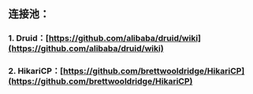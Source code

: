 
## 连接池：

### 1. Druid：[https://github.com/alibaba/druid/wiki](https://github.com/alibaba/druid/wiki)
### 2. HikariCP：[https://github.com/brettwooldridge/HikariCP](https://github.com/brettwooldridge/HikariCP)

